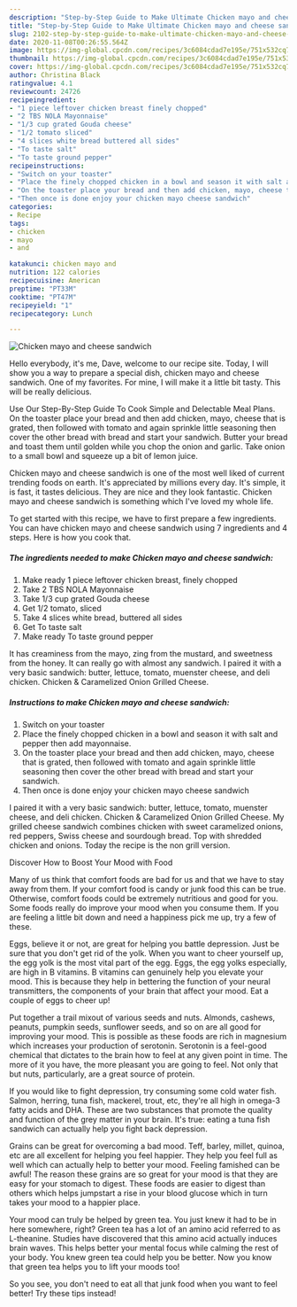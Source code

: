 ```yaml
---
description: "Step-by-Step Guide to Make Ultimate Chicken mayo and cheese sandwich"
title: "Step-by-Step Guide to Make Ultimate Chicken mayo and cheese sandwich"
slug: 2102-step-by-step-guide-to-make-ultimate-chicken-mayo-and-cheese-sandwich
date: 2020-11-08T00:26:55.564Z
image: https://img-global.cpcdn.com/recipes/3c6084cdad7e195e/751x532cq70/chicken-mayo-and-cheese-sandwich-recipe-main-photo.jpg
thumbnail: https://img-global.cpcdn.com/recipes/3c6084cdad7e195e/751x532cq70/chicken-mayo-and-cheese-sandwich-recipe-main-photo.jpg
cover: https://img-global.cpcdn.com/recipes/3c6084cdad7e195e/751x532cq70/chicken-mayo-and-cheese-sandwich-recipe-main-photo.jpg
author: Christina Black
ratingvalue: 4.1
reviewcount: 24726
recipeingredient:
- "1 piece leftover chicken breast finely chopped"
- "2 TBS NOLA Mayonnaise"
- "1/3 cup grated Gouda cheese"
- "1/2 tomato sliced"
- "4 slices white bread buttered all sides"
- "To taste salt"
- "To taste ground pepper"
recipeinstructions:
- "Switch on your toaster"
- "Place the finely chopped chicken in a bowl and season it with salt and pepper then add mayonnaise."
- "On the toaster place your bread and then add chicken, mayo, cheese that is grated, then followed with tomato and again sprinkle little seasoning then cover the other bread with bread and start your sandwich."
- "Then once is done enjoy your chicken mayo cheese sandwich"
categories:
- Recipe
tags:
- chicken
- mayo
- and

katakunci: chicken mayo and 
nutrition: 122 calories
recipecuisine: American
preptime: "PT33M"
cooktime: "PT47M"
recipeyield: "1"
recipecategory: Lunch

---
```



![Chicken mayo and cheese sandwich](https://img-global.cpcdn.com/recipes/3c6084cdad7e195e/751x532cq70/chicken-mayo-and-cheese-sandwich-recipe-main-photo.jpg)

Hello everybody, it's me, Dave, welcome to our recipe site. Today, I will show you a way to prepare a special dish, chicken mayo and cheese sandwich. One of my favorites. For mine, I will make it a little bit tasty. This will be really delicious.

Use Our Step-By-Step Guide To Cook Simple and Delectable Meal Plans. On the toaster place your bread and then add chicken, mayo, cheese that is grated, then followed with tomato and again sprinkle little seasoning then cover the other bread with bread and start your sandwich. Butter your bread and toast them until golden while you chop the onion and garlic. Take onion to a small bowl and squeeze up a bit of lemon juice.

Chicken mayo and cheese sandwich is one of the most well liked of current trending foods on earth. It's appreciated by millions every day. It's simple, it is fast, it tastes delicious. They are nice and they look fantastic. Chicken mayo and cheese sandwich is something which I've loved my whole life.


To get started with this recipe, we have to first prepare a few ingredients. You can have chicken mayo and cheese sandwich using 7 ingredients and 4 steps. Here is how you cook that.

<!--inarticleads1-->

##### The ingredients needed to make Chicken mayo and cheese sandwich:

1. Make ready 1 piece leftover chicken breast, finely chopped
1. Take 2 TBS NOLA Mayonnaise
1. Take 1/3 cup grated Gouda cheese
1. Get 1/2 tomato, sliced
1. Take 4 slices white bread, buttered all sides
1. Get To taste salt
1. Make ready To taste ground pepper


It has creaminess from the mayo, zing from the mustard, and sweetness from the honey. It can really go with almost any sandwich. I paired it with a very basic sandwich: butter, lettuce, tomato, muenster cheese, and deli chicken. Chicken &amp; Caramelized Onion Grilled Cheese. 

<!--inarticleads2-->

##### Instructions to make Chicken mayo and cheese sandwich:

1. Switch on your toaster
1. Place the finely chopped chicken in a bowl and season it with salt and pepper then add mayonnaise.
1. On the toaster place your bread and then add chicken, mayo, cheese that is grated, then followed with tomato and again sprinkle little seasoning then cover the other bread with bread and start your sandwich.
1. Then once is done enjoy your chicken mayo cheese sandwich


I paired it with a very basic sandwich: butter, lettuce, tomato, muenster cheese, and deli chicken. Chicken &amp; Caramelized Onion Grilled Cheese. My grilled cheese sandwich combines chicken with sweet caramelized onions, red peppers, Swiss cheese and sourdough bread. Top with shredded chicken and onions. Today the recipe is the non grill version. 

Discover How to Boost Your Mood with Food


Many of us think that comfort foods are bad for us and that we have to stay away from them. If your comfort food is candy or junk food this can be true. Otherwise, comfort foods could be extremely nutritious and good for you. Some foods really do improve your mood when you consume them. If you are feeling a little bit down and need a happiness pick me up, try a few of these.

Eggs, believe it or not, are great for helping you battle depression. Just be sure that you don't get rid of the yolk. When you want to cheer yourself up, the egg yolk is the most vital part of the egg. Eggs, the egg yolks especially, are high in B vitamins. B vitamins can genuinely help you elevate your mood. This is because they help in bettering the function of your neural transmitters, the components of your brain that affect your mood. Eat a couple of eggs to cheer up!

Put together a trail mixout of various seeds and nuts. Almonds, cashews, peanuts, pumpkin seeds, sunflower seeds, and so on are all good for improving your mood. This is possible as these foods are rich in magnesium which increases your production of serotonin. Serotonin is a feel-good chemical that dictates to the brain how to feel at any given point in time. The more of it you have, the more pleasant you are going to feel. Not only that but nuts, particularly, are a great source of protein.

If you would like to fight depression, try consuming some cold water fish. Salmon, herring, tuna fish, mackerel, trout, etc, they're all high in omega-3 fatty acids and DHA. These are two substances that promote the quality and function of the grey matter in your brain. It's true: eating a tuna fish sandwich can actually help you fight back depression. 

Grains can be great for overcoming a bad mood. Teff, barley, millet, quinoa, etc are all excellent for helping you feel happier. They help you feel full as well which can actually help to better your mood. Feeling famished can be awful! The reason these grains are so great for your mood is that they are easy for your stomach to digest. These foods are easier to digest than others which helps jumpstart a rise in your blood glucose which in turn takes your mood to a happier place.

Your mood can truly be helped by green tea. You just knew it had to be in here somewhere, right? Green tea has a lot of an amino acid referred to as L-theanine. Studies have discovered that this amino acid actually induces brain waves. This helps better your mental focus while calming the rest of your body. You knew green tea could help you be better. Now you know that green tea helps you to lift your moods too!

So you see, you don't need to eat all that junk food when you want to feel better! Try  these tips  instead!


